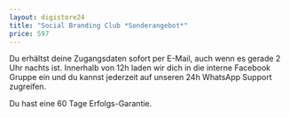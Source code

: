 ```yaml
---
layout: digistore24
title: "Social Branding Club *Sonderangebot*"
price: 597
---
```

<p>Du erh&#xE4;ltst deine Zugangsdaten sofort per E-Mail, auch wenn es gerade 2 Uhr nachts ist. Innerhalb von 12h laden wir dich in die interne Facebook Gruppe ein und du kannst jederzeit auf unseren 24h WhatsApp Support zugreifen.&#xA0;</p>
<p>Du hast eine 60 Tage Erfolgs-Garantie.</p>